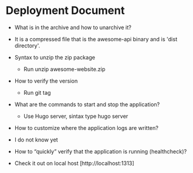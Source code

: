 # Deployment Document

- What is in the archive and how to unarchive it?

- It is a compressed file that is the awesome-api binary and is 'dist directory'.

- Syntax to unzip the zip package
  
  - Run unzip awesome-website.zip

- How to verify the version
  
  - Run git tag

- What are the commands to start and stop the application?

  - Use Hugo server, sintax type hugo server

- How to customize where the application logs are written?

- I do not know yet

- How to “quickly” verify that the application is running (healthcheck)?

- Check it out on local host [http://localhost:1313]
